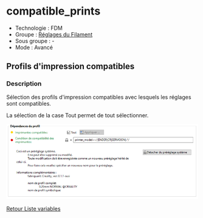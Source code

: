 # compatible_prints

* Technologie : FDM
* Groupe : [Réglages du Filament](../filament_settings/filament_settings.md)
* Sous groupe : -
* Mode : Avancé

## Profils d'impression compatibles

### Description

Sélection des profils d'impression compatibles avec  lesquels  les réglages sont compatibles.

La sélection de la case Tout permet de tout sélectionner.

![Dépendances du profil](./images/compatible_prints/001.png)

[Retour Liste variables](variable_list.md)
